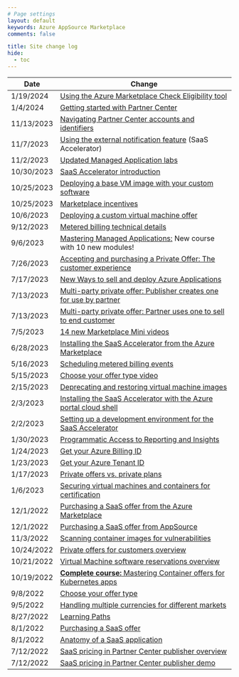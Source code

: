 ```yaml
---
# Page settings
layout: default
keywords: Azure AppSource Marketplace
comments: false

title: Site change log
hide:
  - toc
---
```


| Date | Change |
---| ---|
| 1/19/2024 | [Using the Azure Marketplace Check Eligibility tool](../learning-paths/customer.md#using-the-azure-marketplace-check-eligibility-tool) |
| 1/4/2024 | [Getting started with Partner Center](../partner-center/index.md#getting-started-with-partner-center) |
| 11/13/2023 | [Navigating Partner Center accounts and identifiers](../partner-center/index.md#navigating-partner-center-accounts-and-identifiers) |
| 11/7/2023 | [Using the external notification feature](../saas-accelerator/index.md#using-the-external-notification-feature) (SaaS Accelerator) |
| 11/2/2023 | [Updated Managed Application labs](../ama/index.md#hands-on-labs) |
| 10/30/2023 | [SaaS Accelerator introduction](../saas-accelerator/index.md#saas-accelerator-introduction) |
| 10/25/2023 | [Deploying a base VM image with your custom software](../ama/index.md#deploying-a-base-vm-image-with-your-custom-software) |
| 10/25/2023 | [Marketplace incentives](../biz/index.md#marketplace-incentive-programs) |
| 10/6/2023 | [Deploying a custom virtual machine offer](../ama/index.md#deploying-a-custom-virtual-machine-offer) |
| 9/12/2023 | [Metered billing technical details](../ama/index.md#metered-billing-technical-details) |
| 9/6/2023 | [Mastering Managed Applications:](../ama/index.md)  New course with 10 new modules! |
| 7/26/2023 | [Accepting and purchasing a Private Offer: The customer experience](https://go.microsoft.com/fwlink/?linkid=2243274) |
| 7/17/2023 | [New Ways to sell and deploy Azure Applications](https://go.microsoft.com/fwlink/?linkid=2242303) |
| 7/13/2023 | [Multi-party private offer: Publisher creates one for use by partner](https://go.microsoft.com/fwlink/?linkid=2241258) |
| 7/13/2023 | [Multi-party private offer: Partner uses one to sell to end customer](https://go.microsoft.com/fwlink/?linkid=2241428) |
| 7/5/2023 | [14 new Marketplace Mini videos](./marketplace-minis.md) |
| 6/28/2023 | [Installing the SaaS Accelerator from the Azure Marketplace](../saas-accelerator/index.md#installing-the-saas-accelerator-from-the-azure-marketplace) |
| 5/16/2023 | [Scheduling metered billing events](../saas-accelerator/index.md#scheduling-metered-billing-events) |
| 5/15/2023 | [Choose your offer type video](../biz/select-offer-type.md) |
| 2/15/2023 | [Deprecating and restoring virtual machine images](../vm/index.md#deprecating-and-restoring-virtual-machine-images) |
| 2/3/2023 | [Installing the SaaS Accelerator with the Azure portal cloud shell](../saas-accelerator/index.md#installing-the-saas-accelerator-with-the-azure-portal-cloud-shell) |
| 2/2/2023 | [Setting up a development environment for the SaaS Accelerator](../saas-accelerator/index.md#setting-up-a-development-environment-for-the-saas-accelerator) |
| 1/30/2023 | [Programmatic Access to Reporting and Insights](../partner-center/saas.md#programmatic-access-to-reporting-and-insights) |
| 1/24/2023 | [Get your Azure Billing ID](../learning-paths/customer.md#get-your-azure-billing-id) |
| 1/23/2023 | [Get your Azure Tenant ID](../learning-paths/customer.md#get-your-azure-tenant-id) |
| 1/17/2023 | [Private offers vs. private plans](../partner-center/private-offers.md#private-offers-vs-private-plans) |
| 1/6/2023 | [Securing virtual machines and containers for certification](../vm/index.md#securing-virtual-machines-and-containers-for-certification) |
| 12/1/2022 | [Purchasing a SaaS offer from the Azure Marketplace](../saas/general-topics.md#purchasing-a-saas-offer-from-the-azure-marketplace) |
| 12/1/2022 | [Purchasing a SaaS offer from AppSource](../saas/general-topics.md#purchasing-a-saas-offer-from-appsource) |
| 11/3/2022 | [Scanning container images for vulnerabilities](../container/index.md#scanning-container-images-for-vulnerabilities) |
| 10/24/2022 | [Private offers for customers overview](../partner-center/private-offers.md#private-offers-for-customers-overview) | Updated |
| 10/21/2022 | [Virtual Machine software reservations overview](../vm/index.md#virtual-machine-software-reservations-overview) |
| 10/19/2022 | [**Complete course:** Mastering Container offers for Kubernetes apps](../../container/) |
| 9/8/2022 | [Choose your offer type](../misc/select-offer-type.md) |
| 9/5/2022  | [Handling multiple currencies for different markets](../partner-center/general.md#handling-multiple-currencies-for-different-markets) |
| 8/27/2022 | [Learning Paths](../../learning-paths/) |
| 8/1/2022 | [Purchasing a SaaS offer](../saas/general-topics.md#purchasing-a-saas-offer) |
| 8/1/2022 | [Anatomy of a SaaS application](../teams/index.md#anatomy-of-a-saas-application) |
| 7/12/2022 | [SaaS pricing in Partner Center publisher overview](../saas/general-topics.md#saas-pricing-in-partner-center-publisher-overview) |
| 7/12/2022 | [SaaS pricing in Partner Center publisher demo](../saas/general-topics.md#saas-pricing-in-partner-center-publisher-demo) |
